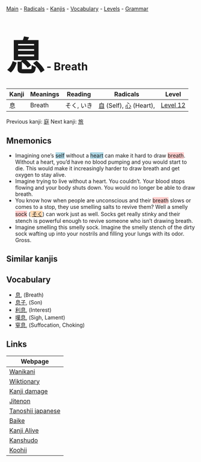 <style> bigfont {font-size: 100px}</style>
[Main](../index.md) -
[Radicals](../radicals.md) -
[Kanjis](../kanjis.md) -
[Vocabulary](../vocabulary.md) -
[Levels](../levels.md) -
[Grammar](../grammar.md)
# <bigfont> 息</bigfont> - Breath 

| Kanji | Meanings | Reading | Radicals | Level |
| --- | --- | --- | --- | --- |
| 息 | Breath | そく, いき | [自](../radicals/自.md) (Self), [心](../radicals/心.md) (Heart),  | [Level 12](../levels/wk_level12.md) |

Previous kanji: [庭](庭.md) Next kanji: [旅](旅.md) 

## Mnemonics
 * Imagining one’s <span style="background-color:#ADD8E6"> self</span> without a <span style="background-color:#ADD8E6"> heart</span> can make it hard to draw <span style="background-color:#ffcccb"> breath</span>. Without a heart, you’d have no blood pumping and you would start to die. This would make it increasingly harder to draw breath and get oxygen to stay alive.
* Imagine trying to live without a heart. You couldn’t. Your blood stops flowing and your body shuts down. You would no longer be able to draw breath.
* You know how when people are unconscious and their <span style="background-color:#ffcccb"> breath</span> slows or comes to a stop, they use smelling salts to revive them? Well a smelly <span style="background-color:#ffcccb"> sock</span> (<span style="background-color:#fed8b1"> [そく](https://jisho.org/search/そく)</span>) can work just as well. Socks get really stinky and their stench is powerful enough to revive someone who isn’t drawing breath.
* Imagine smelling this smelly sock. Imagine the smelly stench of the dirty sock wafting up into your nostrils and filling your lungs with its odor. Gross.


## Similar kanjis
 


## Vocabulary
 * [息](../vocabulary/息.md), (Breath)
* [息子](../vocabulary/息.md), (Son)
* [利息](../vocabulary/息.md), (Interest)
* [嘆息](../vocabulary/息.md), (Sigh, Lament)
* [窒息](../vocabulary/息.md), (Suffocation, Choking)



## Links 

| Webpage |
| --- |
| [Wanikani          ](https://www.wanikani.com/kanji/息) |
| [Wiktionary        ](https://en.wiktionary.org/wiki/息) |
| [Kanji damage      ](http://www.kanjidamage.com/kanji/search?utf8=✓&q=息) |
| [Jitenon           ](https://jitenon.com/kanji/息) |
| [Tanoshii japanese ](https://www.tanoshiijapanese.com/dictionary/kanji.cfm?k=息) |
| [Baike             ](https://baike.baidu.com/item/息) |
| [Kanji Alive       ](https://app.kanjialive.com/息) |
| [Kanshudo          ](https://www.kanshudo.com/searchmn?q=息) |
| [Koohii            ](https://kanji.koohii.com/study/kanji/息) |
